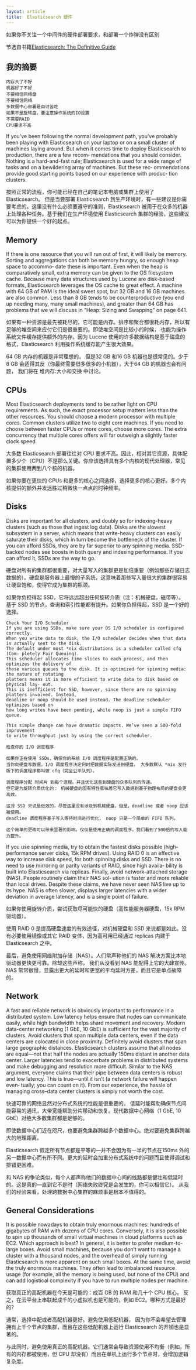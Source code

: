 ```yaml
---
layout: article
title:  Elasticsearch 硬件
---
```

如果你不关注一个中间件的硬件部署要求，和部署一个炸弹没有区别

节选自书籍[Elasticsearch: The Definitive Guide](https://www.amazon.com/dp/1449358543/ref=sr_1_1?__mk_zh_CN=%E4%BA%9A%E9%A9%AC%E9%80%8A%E7%BD%91%E7%AB%99&keywords=elasticsearch&qid=1573019262&sr=8-1)

## 我的摘要

```
内存大了不好
机器好了不好
不要相信网络盘
不要相信网络
多数据中心部署是自讨苦吃
如果不是旋转盘，要注意操作系统的IO设置
不需要RAID
CPU要求不高
```


If you’ve been following the normal development path, you’ve probably been playing with Elasticsearch on your laptop or on a small cluster of machines laying around. But when it comes time to deploy Elasticsearch to production, there are a few recom‐ mendations that you should consider. Nothing is a hard-and-fast rule; Elasticsearch is used for a wide range of tasks and on a bewildering array of machines. But these rec‐ ommendations provide good starting points based on our experience with produc‐ tion clusters.

按照正常的流程，你可能已经在自己的笔记本电脑或集群上使用了 Elasticsearch。 但是当要部署 Elasticsearch 到生产环境时，有一些建议是你需要考虑的。这里没有什么必须要遵守的准则，Elasticsearch 被用于在众多的机器上处理各种任务。基于我们在生产环境使用 Elasticsearch 集群的经验，这些建议可以为你提供一个好的起点。

## Memory

If there is one resource that you will run out of first, it will likely be memory. Sorting and aggregations can both be memory hungry, so enough heap space to accommo‐
date these is important. Even when the heap is comparatively small, extra memory can be given to the OS filesystem cache. Because many data structures used by Lucene are disk-based formats, Elasticsearch leverages the OS cache to great effect.
A machine with 64 GB of RAM is the ideal sweet spot, but 32 GB and 16 GB machines are also common. Less than 8 GB tends to be counterproductive (you end up needing many, many small machines), and greater than 64 GB has problems that we will discuss in “Heap: Sizing and Swapping” on page 641.

如果有一种资源是最先被耗尽的，它可能是内存。排序和聚合都很耗内存，所以有足够的堆空间来应付它们是很重要的。即使堆空间是比较小的时候， 也能为操作系统文件缓存提供额外的内存。因为 Lucene 使用的许多数据结构是基于磁盘的格式，Elasticsearch 利用操作系统缓存能产生很大效果。

64 GB 内存的机器是非常理想的， 但是32 GB 和16 GB 机器也是很常见的。少于8 GB 会适得其反（你最终需要很多很多的小机器），大于64 GB 的机器也会有问题， 我们将在 堆内存:大小和交换 中讨论。

## CPUs

Most Elasticsearch deployments tend to be rather light on CPU requirements. As such, the exact processor setup matters less than the other resources. You should choose a modern processor with multiple cores. Common clusters utilize two to eight core machines.
If you need to choose between faster CPUs or more cores, choose more cores. The extra concurrency that multiple cores offers will far outweigh a slightly faster clock speed.

大多数 Elasticsearch 部署往往对 CPU 要求不高。因此，相对其它资源，具体配置多少个（CPU）不是那么关键。你应该选择具有多个内核的现代处理器，常见的集群使用两到八个核的机器。

如果你要在更快的 CPUs 和更多的核心之间选择，选择更多的核心更好。多个内核提供的额外并发远胜过稍微快一点点的时钟频率。

## Disks

Disks are important for all clusters, and doubly so for indexing-heavy clusters (such as those that ingest log data). Disks are the slowest subsystem in a server, which means that write-heavy clusters can easily saturate their disks, which in turn become the bottleneck of the cluster.
If you can afford SSDs, they are by far superior to any spinning media. SSD-backed nodes see boosts in both query and indexing performance. If you can afford it, SSDs are the way to go.

硬盘对所有的集群都很重要，对大量写入的集群更是加倍重要（例如那些存储日志数据的）。硬盘是服务器上最慢的子系统，这意味着那些写入量很大的集群很容易让硬盘饱和，使得它成为集群的瓶颈。

如果你负担得起 SSD，它将远远超出任何旋转介质（注：机械硬盘，磁带等）。 基于 SSD 的节点，查询和索引性能都有提升。如果你负担得起，SSD 是一个好的选择。

```
Check Your I/O Scheduler
If you are using SSDs, make sure your OS I/O scheduler is configured correctly. 
When you write data to disk, the I/O scheduler decides when that data is actually sent to the disk. 
The default under most *nix distributions is a scheduler called cfq (Com‐ pletely Fair Queuing).
This scheduler allocates time slices to each process, and then optimizes the delivery of 
these various queues to the disk. It is optimized for spinning media: the nature of rotating 
platters means it is more efficient to write data to disk based on physical lay‐ out.
This is inefficient for SSD, however, since there are no spinning platters involved. Instead, 
deadline or noop should be used instead. The deadline scheduler optimizes based on 
how long writes have been pending, while noop is just a simple FIFO queue.

This simple change can have dramatic impacts. We’ve seen a 500-fold improvement 
to write throughput just by using the correct scheduler.
```

```
检查你的 I/O 调度程序

如果你正在使用 SSDs，确保你的系统 I/O 调度程序是配置正确的。 
当你向硬盘写数据，I/O 调度程序决定何时把数据实际发送到硬盘。 大多数默认 *nix 发行版下的调度程序都叫做 cfq（完全公平队列）。

调度程序分配 时间片 到每个进程。并且优化这些到硬盘的众多队列的传递。
但它是为旋转介质优化的： 机械硬盘的固有特性意味着它写入数据到基于物理布局的硬盘会更高效。

这对 SSD 来说是低效的，尽管这里没有涉及到机械硬盘。但是，deadline 或者 noop 应该被使用。
deadline 调度程序基于写入等待时间进行优化， noop 只是一个简单的 FIFO 队列。

这个简单的更改可以带来显著的影响。仅仅是使用正确的调度程序，我们看到了500倍的写入能力提升。
```

If you use spinning media, try to obtain the fastest disks possible (high-performance server disks, 15k RPM drives).
Using RAID 0 is an effective way to increase disk speed, for both spinning disks and SSD. There is no need to use mirroring or parity variants of RAID, since high availa‐ bility is built into Elasticsearch via replicas.
Finally, avoid network-attached storage (NAS). People routinely claim their NAS sol‐ ution is faster and more reliable than local drives. Despite these claims, we have never seen NAS live up to its hype. NAS is often slower, displays larger latencies with a wider deviation in average latency, and is a single point of failure.

如果你使用旋转介质，尝试获取尽可能快的硬盘（高性能服务器硬盘，15k RPM 驱动器）。

使用 RAID 0 是提高硬盘速度的有效途径，对机械硬盘和 SSD 来说都是如此。没有必要使用镜像或其它 RAID 变体，因为高可用已经通过 replicas 内建于 Elasticsearch 之中。

最后，避免使用网络附加存储（NAS）。人们常声称他们的 NAS 解决方案比本地驱动器更快更可靠。除却这些声称， 我们从没看到 NAS 能配得上它的大肆宣传。NAS 常常很慢，显露出更大的延时和更宽的平均延时方差，而且它是单点故障的。

## Network
A fast and reliable network is obviously important to performance in a distributed system. Low latency helps ensure that nodes can communicate easily, while high bandwidth helps shard movement and recovery. Modern data-center networking (1 GbE, 10 GbE) is sufficient for the vast majority of clusters.
Avoid clusters that span multiple data centers, even if the data centers are colocated in close proximity. Definitely avoid clusters that span large geographic distances.
Elasticsearch clusters assume that all nodes are equal—not that half the nodes are actually 150ms distant in another data center. Larger latencies tend to exacerbate problems in distributed systems and make debugging and resolution more difficult.
Similar to the NAS argument, everyone claims that their pipe between data centers is robust and low latency. This is true—until it isn’t (a network failure will happen even‐ tually; you can count on it). From our experience, the hassle of managing cross–data center clusters is simply not worth the cost.


快速可靠的网络显然对分布式系统的性能是很重要的。 低延时能帮助确保节点间能容易的通讯，大带宽能帮助分片移动和恢复。现代数据中心网络（1 GbE, 10 GbE）对绝大多数集群都是足够的。

即使数据中心们近在咫尺，也要避免集群跨越多个数据中心。绝对要避免集群跨越大的地理距离。

Elasticsearch 假定所有节点都是平等的—​并不会因为有一半的节点在150ms 外的另一数据中心而有所不同。更大的延时会加重分布式系统中的问题而且使得调试和排错更困难。

和 NAS 的争论类似，每个人都声称他们的数据中心间的线路都是健壮和低延时的。这是真的—​直到它不是时（网络失败终究是会发生的，你可以相信它）。 从我们的经验来看，处理跨数据中心集群的麻烦事是根本不值得的。

## General Considerations
It is possible nowadays to obtain truly enormous machines: hundreds of gigabytes of RAM with dozens of CPU cores. Conversely, it is also possible to spin up thousands of small virtual machines in cloud platforms such as EC2. Which approach is best?
In general, it is better to prefer medium-to-large boxes. Avoid small machines, because you don’t want to manage a cluster with a thousand nodes, and the overhead of simply running Elasticsearch is more apparent on such small boxes.
At the same time, avoid the truly enormous machines. They often lead to imbalanced resource usage (for example, all the memory is being used, but none of the CPU) and can add logistical complexity if you have to run multiple nodes per machine.


获取真正的高配机器在今天是可能的：成百 GB 的 RAM 和几十个 CPU 核心。 反之，在云平台上串联起成千的小虚拟机也是可能的，例如 EC2。哪种方式是最好的?

通常，选择中配或者高配机器更好。避免使用低配机器， 因为你不会希望去管理拥有上千个节点的集群，而且在这些低配机器上运行 Elasticsearch 的开销也是显著的。

与此同时，避免使用真正的高配机器。它们通常会导致资源使用不均衡（例如，所有的内存都被使用，但 CPU 却没有）而且在单机上运行多个节点时，会增加逻辑复杂度。


